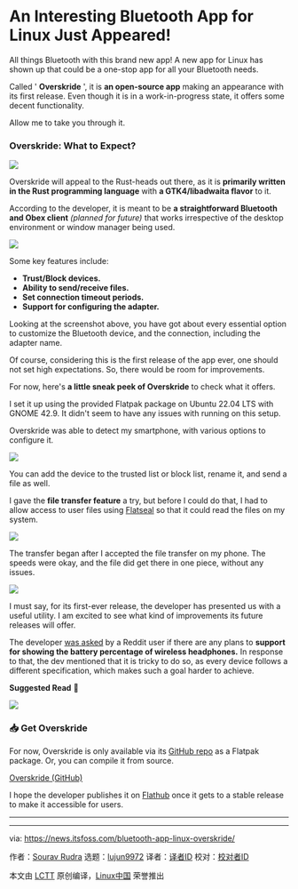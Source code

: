 [#]: subject: "An Interesting Bluetooth App for Linux Just Appeared!"
[#]: via: "https://news.itsfoss.com/bluetooth-app-linux-overskride/"
[#]: author: "Sourav Rudra https://news.itsfoss.com/author/sourav/"
[#]: collector: "lujun9972/lctt-scripts-1693450080"
[#]: translator: " "
[#]: reviewer: " "
[#]: publisher: " "
[#]: url: " "

An Interesting Bluetooth App for Linux Just Appeared!
======
All things Bluetooth with this brand new app!
A new app for Linux has shown up that could be a one-stop app for all your Bluetooth needs.

Called ' **Overskride** ', it is **an open-source app** making an appearance with its first release. Even though it is in a work-in-progress state, it offers some decent functionality.

Allow me to take you through it.

### Overskride: What to Expect?

![][1]

Overskride will appeal to the Rust-heads out there, as it is **primarily written in the Rust programming language** with **a GTK4/libadwaita flavor** to it.

According to the developer, it is meant to be **a straightforward Bluetooth and Obex client** _(planned for future)_ that works irrespective of the desktop environment or window manager being used.

![][2]

Some key features include:

  * **Trust/Block devices.**
  * **Ability to send/receive files.**
  * **Set connection timeout periods.**
  * **Support for configuring the adapter.**



Looking at the screenshot above, you have got about every essential option to customize the Bluetooth device, and the connection, including the adapter name.

Of course, considering this is the first release of the app ever, one should not set high expectations. So, there would be room for improvements.

For now, here's **a little sneak peek of Overskride** to check what it offers.

I set it up using the provided Flatpak package on Ubuntu 22.04 LTS with GNOME 42.9. It didn't seem to have any issues with running on this setup.

Overskride was able to detect my smartphone, with various options to configure it.

![][3]

You can add the device to the trusted list or block list, rename it, and send a file as well.

I gave the **file transfer feature** a try, but before I could do that, I had to allow access to user files using [Flatseal][4] so that it could read the files on my system.

![][5]

The transfer began after I accepted the file transfer on my phone. The speeds were okay, and the file did get there in one piece, without any issues.

![][6]

I must say, for its first-ever release, the developer has presented us with a useful utility. I am excited to see what kind of improvements its future releases will offer.

The developer [was asked][7] by a Reddit user if there are any plans to **support for showing the battery percentage of wireless headphones.** In response to that, the dev mentioned that it is tricky to do so, as every device follows a different specification, which makes such a goal harder to achieve.

**Suggested Read** 📖

![][8]

### 📥 Get Overskride

For now, Overskride is only available via its [GitHub repo][9] as a Flatpak package. Or, you can compile it from source.

[Overskride (GitHub)][10]

I hope the developer publishes it on [Flathub][11] once it gets to a stable release to make it accessible for users.

* * *

--------------------------------------------------------------------------------

via: https://news.itsfoss.com/bluetooth-app-linux-overskride/

作者：[Sourav Rudra][a]
选题：[lujun9972][b]
译者：[译者ID](https://github.com/译者ID)
校对：[校对者ID](https://github.com/校对者ID)

本文由 [LCTT](https://github.com/LCTT/TranslateProject) 原创编译，[Linux中国](https://linux.cn/) 荣誉推出

[a]: https://news.itsfoss.com/author/sourav/
[b]: https://github.com/lujun9972
[1]: https://news.itsfoss.com/content/images/2023/10/Overskride_1.png
[2]: https://news.itsfoss.com/content/images/2023/04/Follow-us-on-Google-News.png
[3]: https://news.itsfoss.com/content/images/2023/10/Overskride_2.png
[4]: https://itsfoss.com/flatseal/
[5]: https://news.itsfoss.com/content/images/2023/10/Overskride_3.png
[6]: https://news.itsfoss.com/content/images/2023/10/Overskride_4.png
[7]: https://www.reddit.com/r/gnome/comments/17a5m99/full_release_of_my_bluetooth_app_d/k5b3ybg/
[8]: https://news.itsfoss.com/content/images/size/w256h256/2022/08/android-chrome-192x192.png
[9]: https://github.com/kaii-lb/overskride
[10]: https://github.com/kaii-lb/overskride/releases/
[11]: https://flathub.org/en
